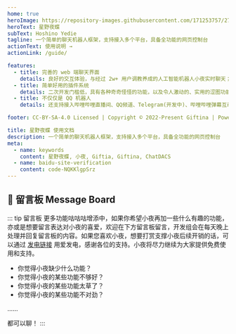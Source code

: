 ```yaml
---
home: true
heroImage: https://repository-images.githubusercontent.com/171253757/27be1b16-8dbb-41ba-90b5-4b28157f3def
heroText: 星野夜蝶
subText: Hoshino Yedie
tagline: 一个简单的聊天机器人框架，支持接入多个平台，具备全功能的网页控制台
actionText: 使用说明 →
actionLink: /guide/

features:
  - title: 完善的 web 端聊天界面
    details: 良好的交互体验，与经过 2w+ 用户调教养成的人工智能机器人小夜实时聊天；具备完全功能的web端网页控制台，任意子平台离线不影响使用
  - title: 简单好用的插件系统
    details: 二次开发门槛低，具有各种奇奇怪怪的功能，以及令人激动的、实用的涩图功能
  - title: 不仅仅是 QQ 机器人
    details: 还支持接入哔哩哔哩直播间、QQ频道、Telegram(开发中)、哔哩哔哩弹幕互动游戏(开发中)等其他平台

footer: CC-BY-SA-4.0 Licensed | Copyright © 2022-Present Giftina | Powered by VuePress

title: 星野夜蝶 使用文档
description: 一个简单的聊天机器人框架，支持接入多个平台，具备全功能的网页控制台
meta:
  - name: keywords
    content: 星野夜蝶, 小夜, Giftia, Giftina, ChatDACS
  - name: baidu-site-verification
    content: code-NQKKlgpSrz
---
```


## 💬 留言板 Message Board
::: tip 留言板
更多功能咕咕咕增添中，如果你希望小夜再加一些什么有趣的功能，亦或是想要留言表达对小夜的喜爱，欢迎在下方留言板留言，开发组会在每天晚上处理并回复留言板的内容。如果您喜欢小夜，想要打赏支撑小夜后续开销的话，可以通过 [发电链接](https://afdian.net/@xiaoye_bot) 用爱发电，感谢各位的支持。小夜将尽力继续为大家提供免费使用和支持。

- 你觉得小夜缺少什么功能？
- 你觉得小夜的某些功能不够好？
- 你觉得小夜的某些功能太草了？
- 你觉得小夜的某些功能不对劲？

……

都可以聊！
:::
<utterances :id="235"/>

